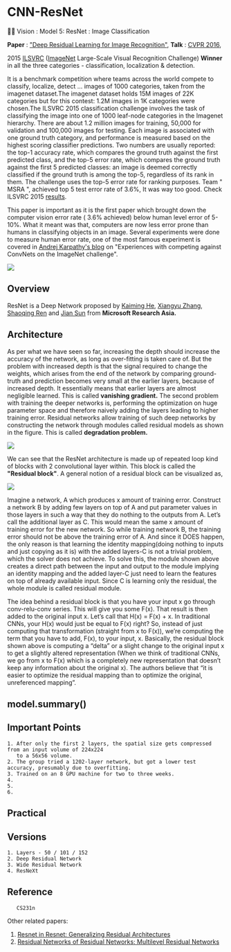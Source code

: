 # CNN-ResNet
🕵🏻 Vision : Model 5: ResNet : Image Classification

<b>Paper</b> : ["Deep Residual Learning for Image Recognition"](https://arxiv.org/abs/1512.03385), <b>Talk</b> : [CVPR 2016](https://youtu.be/C6tLw-rPQ2o),

2015 [ILSVRC](http://www.image-net.org/challenges/LSVRC/) ([ImageNet](http://www.image-net.org/) Large-Scale Visual Recognition Challenge) <b>Winner</b> in all the three categories - classification, localization & detection.

It is a benchmark competition where teams across the world compete to classify, localize, detect ... images of 1000 categories, taken from the imagenet dataset.The imagenet dataset holds 15M images of 22K categories but for this contest: 1.2M images in 1K categories were chosen.The ILSVRC 2015 classification challenge involves the task of classifying the image into one of 1000 leaf-node categories in the Imagenet hierarchy. There are about 1.2 million images for training, 50,000 for validation and 100,000 images for testing. Each image is associated with one ground truth category, and performance is measured based on the highest scoring classifier predictions. Two numbers are usually reported: the top-1 accuracy rate, which compares the ground truth against the first predicted class, and the top-5 error rate, which compares the ground truth against the first 5 predicted classes: an image is deemed correctly classified if the ground truth is among the top-5, regardless of its rank in them. The challenge uses the top-5 error rate for ranking purposes. Team " MSRA ", achieved top 5 test error rate of 3.6%, It was way too good. Check ILSVRC 2015 [results](http://image-net.org/challenges/LSVRC/2015/results).

This paper is important as it is the first paper which brought down the computer vision error rate ( 3.6% achieved) below human level error of 5-10%. What it meant was that, computers are now less error prone than humans in classifying objects in an image. Several experiments were done to measure human error rate, one of the most famous experiment is covered in [Andrej Karpathy's blog](http://karpathy.github.io/2014/09/02/what-i-learned-from-competing-against-a-convnet-on-imagenet/) on "Experiences with competing against ConvNets on the ImageNet challenge".

<img src="https://github.com/SKKSaikia/CNN-ResNet/blob/master/img/ResNet.gif">

Overview
-
ResNet is a Deep Network proposed by [Kaiming He](http://kaiminghe.com/), [Xiangyu Zhang](https://www.cs.purdue.edu/homes/xyzhang/), [Shaoqing Ren](http://shaoqingren.com/) and [Jian Sun](http://www.jiansun.org/) from <b>Microsoft Research Asia.</b>


Architecture
-
As per what we have seen so far, increasing the depth should increase the accuracy of the network, as long as over-fitting is taken care of. But the problem with increased depth is that the signal required to change the weights, which arises from the end of the network by comparing ground-truth and prediction becomes very small at the earlier layers, because of increased depth. It essentially means that earlier layers are almost negligible learned. This is called <b>vanishing gradient.</b> The second problem with training the deeper networks is, performing the optimization on huge parameter space and therefore naively adding the layers leading to higher training error. Residual networks allow training of such deep networks by constructing the network through modules called residual models as shown in the figure. This is called <b>degradation problem.</b>

<img src="https://github.com/SKKSaikia/CNN-ResNet/blob/master/img/comp.png">

We can see that the ResNet architecture is made up of repeated loop kind of blocks with 2 convolutional layer within. This block is called the <b>"Residual block"</b>. A general notion of a residual block can be visualized as,

<img src="https://github.com/SKKSaikia/CNN-ResNet/blob/master/img/res.png">

Imagine a network, A which produces x amount of training error. Construct a network B by adding few layers on top of A and put parameter values in those layers in such a way that they do nothing to the outputs from A. Let’s call the additional layer as C. This would mean the same x amount of training error for the new network. So while training network B, the training error should not be above the training error of A. And since it DOES happen, the only reason is that learning the identity mapping(doing nothing to inputs and just copying as it is) with the added layers-C is not a trivial problem, which the solver does not achieve. To solve this, the module shown above creates a direct path between the input and output to the module implying an identity mapping and the added layer-C just need to learn the features on top of already available input. Since C is learning only the residual, the whole module is called residual module. 

The idea behind a residual block is that you have your input x go through conv-relu-conv series. This will give you some F(x). That result is then added to the original input x. Let’s call that H(x) = F(x) + x. In traditional CNNs, your H(x) would just be equal to F(x) right? So, instead of just computing that transformation (straight from x to F(x)), we’re computing the term that you have to add, F(x), to your input, x. Basically, the residual block shown above is computing a “delta” or a slight change to the original input x to get a slightly altered representation (When we think of traditional CNNs, we go from x to F(x) which is a completely new representation that doesn’t keep any information about the original x). The authors believe that “it is easier to optimize the residual mapping than to optimize the original, unreferenced mapping”.

model.summary()
-

Important Points
-


    1. After only the first 2 layers, the spatial size gets compressed from an input volume of 224x224
       to a 56x56 volume.
    2. The group tried a 1202-layer network, but got a lower test accuracy, presumably due to overfitting.
    3. Trained on an 8 GPU machine for two to three weeks.
    4. 
    5.
    6.
    
Practical
-

Versions
-

    1. Layers - 50 / 101 / 152
    2. Deep Residual Network
    3. Wide Residual Network
    4. ResNeXt

Reference
-

       CS231n

Other related papers:

1. [Resnet in Resnet: Generalizing Residual Architectures](https://arxiv.org/abs/1603.08029)
2. [Residual Networks of Residual Networks: Multilevel Residual Networks](https://arxiv.org/abs/1608.02908)
